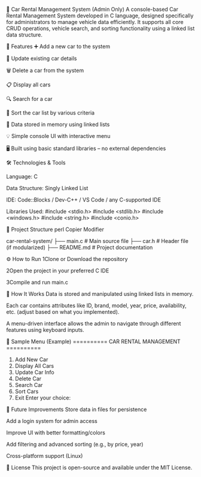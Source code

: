 🚗 Car Rental Management System (Admin Only)
A console-based Car Rental Management System developed in C language, designed specifically for administrators to manage vehicle data efficiently.
It supports all core CRUD operations, vehicle search, and sorting functionality using a linked list data structure.



📌 Features
➕ Add a new car to the system

📝 Update existing car details

🗑️ Delete a car from the system

📋 Display all cars

🔍 Search for a car

🧮 Sort the car list by various criteria

📂 Data stored in memory using linked lists

💡 Simple console UI with interactive menu

🖥️ Built using basic standard libraries – no external dependencies



🛠️ Technologies & Tools

Language: C

Data Structure: Singly Linked List

IDE: Code::Blocks / Dev-C++ / VS Code / any C-supported IDE

Libraries Used:
#include <stdio.h>
#include <stdlib.h>
#include <windows.h>
#include <string.h>
#include <conio.h>



📁 Project Structure
perl
Copier
Modifier

car-rental-system/
├── main.c         # Main source file
├── car.h          # Header file (if modularized)
├── README.md      # Project documentation




⚙️ How to Run
1Clone or Download the repository

2Open the project in your preferred C IDE

3Compile and run main.c



🧠 How It Works
Data is stored and manipulated using linked lists in memory.

Each car contains attributes like ID, brand, model, year, price, availability, etc. (adjust based on what you implemented).

A menu-driven interface allows the admin to navigate through different features using keyboard inputs.

📸 Sample Menu (Example)
========== CAR RENTAL MANAGEMENT ==========
1. Add New Car
2. Display All Cars
3. Update Car Info
4. Delete Car
5. Search Car
6. Sort Cars
7. Exit
Enter your choice:



🚀 Future Improvements 
Store data in files for persistence

Add a login system for admin access

Improve UI with better formatting/colors

Add filtering and advanced sorting (e.g., by price, year)

Cross-platform support (Linux)

📄 License
This project is open-source and available under the MIT License.

